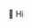 👋 Hi
<!---
iniberas/iniberas is a ✨ special ✨ repository because its `README.md` (this file) appears on your GitHub profile.
You can click the Preview link to take a look at your changes.
--->
